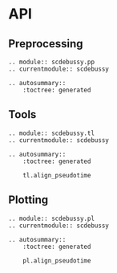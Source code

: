 # API

## Preprocessing

```{eval-rst}
.. module:: scdebussy.pp
.. currentmodule:: scdebussy

.. autosummary::
    :toctree: generated
```

## Tools

```{eval-rst}
.. module:: scdebussy.tl
.. currentmodule:: scdebussy

.. autosummary::
    :toctree: generated

    tl.align_pseudotime
```

## Plotting

```{eval-rst}
.. module:: scdebussy.pl
.. currentmodule:: scdebussy

.. autosummary::
    :toctree: generated

    pl.align_pseudotime
```
